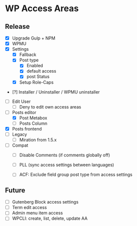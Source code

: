WP Access Areas
===============

Release
-------
 - [x] Upgrade Gulp + NPM
 - [x] WPMU
 - [x] Settings
	 - [x] Fallback
	 - [x] Post type
		 - [x] Enabled
		 - [x] default access
		 - [x] post Status
	 - [x] Setup Role-Caps
 - [?] Installer / Uninstaller / WPMU uninstaller
 - [ ] Edit User
	 - [ ] Deny to edit own access areas
 - [ ] Posts editor
	 - [x] Post Metabox
	 - [ ] Posts Column
 - [x] Posts frontend
 - [ ] Legacy
	 - [ ] Miration from 1.5.x
 - [ ] Compat
	 - [ ] Disable Comments (if comments globally off)
	 - [ ] PLL (sync access settings between languages)
	 - [ ] ACF: Exclude field group post type from access settings


Future
-------
 - [ ] Gutenberg Block access settings
 - [ ] Term edit access
 - [ ] Admin menu item access
 - [ ] WPCLI: create, list, delete, update AA
